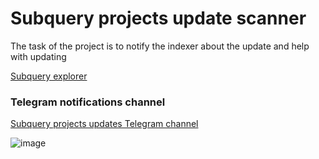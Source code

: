 # Subquery projects update scanner
The task of the project is to notify the indexer about the update and help with updating

[Subquery explorer](https://app.subquery.network/explorer/home)



### Telegram notifications channel
[Subquery projects updates Telegram channel](https://t.me/subqueryprojectsupdates)



![image](https://github.com/web3cdnservices/subquery-projects-updates/assets/115787312/c06cc25e-1632-4594-b648-533648fd8918)
